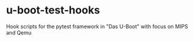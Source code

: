 # u-boot-test-hooks
Hook scripts for the pytest framework in "Das U-Boot" with focus on MIPS and Qemu
